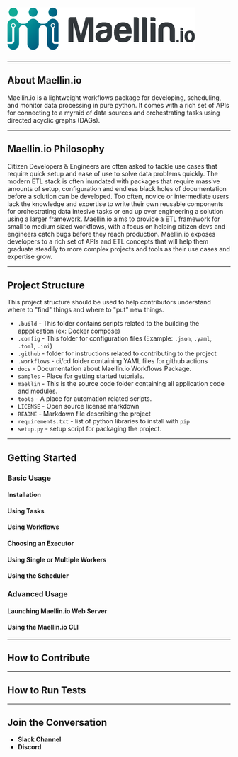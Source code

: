 # ![img](maellin/app/assets/img/logos/logo_01.png)

---

## __About Maellin.io__
Maellin.io is a lightweight workflows package for developing, scheduling, and monitor data processing in pure python. It comes with a rich set of APIs for connecting to a myraid of data sources and orchestrating tasks using directed acyclic graphs (DAGs).

---

## __Maellin.io Philosophy__
Citizen Developers & Engineers are often asked to tackle use cases that require quick setup and ease of use to solve data problems quickly. The modern ETL stack is often inundated with packages that require massive amounts of setup, configuration and endless black holes of documentation before a solution can be developed. Too often, novice or intermediate users lack the knowledge and expertise to write their own reusable components for orchestrating data intesive tasks or end up over engineering a solution using a larger framework. Maellin.io aims to provide a ETL framework for small to medium sized workflows, with a focus on helping citizen devs and engineers catch bugs before they reach production. Maellin.io exposes developers to a rich set of APIs and ETL concepts that will help them graduate steadily to more complex projects and tools as their use cases and expertise grow. 

---
## __Project Structure__
This project structure should be used to help contributors understand where to "find" things and where to "put" new things. 
*   `.build` - This folder contains scripts related to the building the appplication (ex: Docker compose)
*   `.config` - This folder for configuration files (Example: `.json`, `.yaml`, `.toml`, `.ini`)
*   `.github` - folder for instructions related to contributing to the project
*   `.workflows` - ci/cd folder containing YAML files for github actions
*   `docs` - Documentation about Maellin.io Workflows Package.
*   `samples` - Place for getting started tutorials.
*   `maellin` - This is the source code folder containing all application code and modules.
*   `tools` - A place for automation related scripts.
*   `LICENSE` - Open source license markdown
*   `README` - Markdown file describing the project
*   `requirements.txt` - list of python libraries to install with `pip`
*   `setup.py` - setup script for packaging the project. 

---

## __Getting Started__

### __Basic Usage__
#### Installation
#### Using Tasks
#### Using Workflows
#### Choosing an Executor
#### Using Single or Multiple Workers
#### Using the Scheduler

### __Advanced Usage__
#### Launching Maellin.io Web Server
#### Using the Maellin.io CLI

---
## __How to Contribute__

---

## __How to Run Tests__

---

## __Join the Conversation__
- __Slack Channel__
- __Discord__

